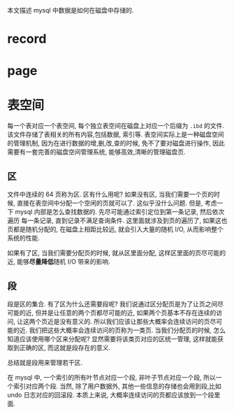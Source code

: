 本文描述 mysql 中数据是如何在磁盘中存储的.

# record

# page

# 表空间

每一个表对应一个表空间, 每个独立表空间在磁盘上对应一个后缀为 `.ibd` 的文件. 该文件存储了表相关的所有内容,包括数据, 索引等.
表空间实际上是一种磁盘空间的管理机制, 因为在进行数据的增,删,改,查的时候, 免不了要对磁盘进行操作, 因此需要有一套完善的磁盘空间管理系统, 能够高效,清晰的管理磁盘页.

## 区

文件中连续的 64 页称为区. 区有什么用呢?
如果没有区, 当我们需要一个页的时候, 直接在表空间中分配一个空闲的页就可以了. 这似乎没什么问题. 但是, 考虑一下 mysql 内部是怎么查找数据的. 先尽可能通过索引定位到第一条记录, 然后依次遍历
每一条记录, 直到记录不满足查询条件. 这里面就涉及到页的遍历了, 如果这也页都是随机分配的, 在磁盘上相距比较远, 就会引入大量的随机 I/O, 从而影响整个系统的性能.

如果有了区, 当我们需要分配页的时候, 就从区里面分配, 这样区里面的页尽可能的近, 能够**尽量降低**随机 I/O 带来的影响.

## 段

段是区的集合. 有了区为什么还需要段呢?
我们说通过区分配页是为了让页之间尽可能的近, 但并是让任意的两个页都尽可能的近, 如果两个页基本不存在连续的访问, 让这两个页近是没有意义的. 所以我们应该让那些大概率会连续访问的页尽可能的近.
我们把这些大概率会连续访问的页称为一类页.
当我们分配页的时候, 怎么知道应该使用哪个区来分配呢? 显然需要将该类页对应的区统一管理, 这样就能获取到正确的区, 而这就是段存在的意义.

总结就是段用来管理若干区.

在 mysql 中, 一个索引的所有叶节点对应一个段, 非叶子节点对应一个段, 所以一个索引对应两个段. 当然, 除了用户数据外, 其他一些信息的存储也会用到段,比如 undo 日志对应的回滚段. 本质上来说, 大概率连续访问的页都应该放到一个段里面.



